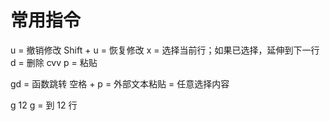 # 常用指令

u = 撤销修改
Shift + u = 恢复修改
x = 选择当前行；如果已选择，延伸到下一行
d = 删除
cvv
p = 粘贴

gd = 函数跳转
空格 + p = 外部文本粘贴
= 任意选择内容

g 12 g = 到 12 行
